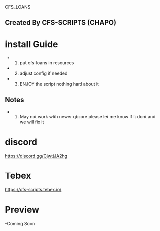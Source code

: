 CFS_LOANS

## Created By CFS-SCRIPTS (CHAPO)

# install Guide

- 1. put cfs-loans in resources 
- 2. adjust config if needed 
- 3. ENJOY the script nothing hard about it 

## Notes
- 1. May not work with newer qbcore please let me know if it dont and we will fix it 

# discord
https://discord.gg/CjwtjJA2hg

# Tebex
https://cfs-scripts.tebex.io/

# Preview
-Coming Soon
